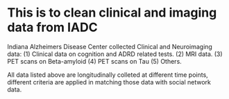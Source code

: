# This is to clean clinical and imaging data from IADC
Indiana Alzheimers Disease Center collected Clinical and Neuroimaging data: (1) Clinical data on cognition and ADRD related tests. (2) MRI data. (3) PET scans on Beta-amyloid (4) PET scans on Tau (5) Others.

All data listed above are longitudinally colleted at different time points, different criteria are applied in matching those data with social network data.
